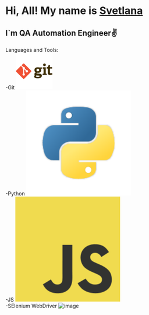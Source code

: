 # Hi, All! My name is [Svetlana](https://www.linkedin.com/in/svetlana-lagodina/)
## I`m QA Automation Engineer✌

Languages and Tools:  
-Git <img src="https://raw.githubusercontent.com/github/explore/80688e429a7d4ef2fca1e82350fe8e3517d3494d/topics/git/git.png" width="100" height="100" />  
-Python ![image](https://raw.githubusercontent.com/github/explore/80688e429a7d4ef2fca1e82350fe8e3517d3494d/topics/python/python.png)  
-JS ![image](https://raw.githubusercontent.com/github/explore/80688e429a7d4ef2fca1e82350fe8e3517d3494d/topics/javascript/javascript.png)  
-SElenium WebDriver ![image](https://upload.wikimedia.org/wikipedia/commons/thumb/d/d5/Selenium_Logo.png/861px-Selenium_Logo.png?20200511151950)


<!---
svetlana-lagodina/svetlana-lagodina is a ✨ special ✨ repository because its `README.md` (this file) appears on your GitHub profile.
You can click the Preview link to take a look at your changes.
--->
